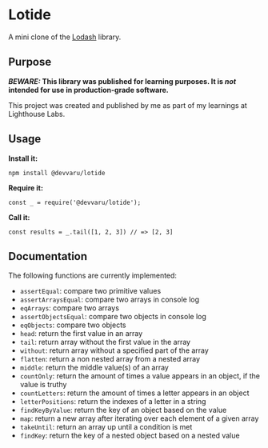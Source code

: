# Lotide

A mini clone of the [Lodash](https://lodash.com) library.

## Purpose

**_BEWARE:_ This library was published for learning purposes. It is _not_ intended for use in production-grade software.**

This project was created and published by me as part of my learnings at Lighthouse Labs. 

## Usage

**Install it:**

`npm install @devvaru/lotide`

**Require it:**

`const _ = require('@devvaru/lotide');`

**Call it:**

`const results = _.tail([1, 2, 3]) // => [2, 3]`

## Documentation

The following functions are currently implemented:

* `assertEqual`: compare two primitive values
* `assertArraysEqual`: compare two arrays in console log
* `eqArrays`: compare two arrays
* `assertObjectsEqual`: compare two objects in console log
* `eqObjects`: compare two objects
* `head`: return the first value in an array
* `tail`: return array without the first value in the array
* `without`: return array without a specified part of the array
* `flatten`: return a non nested array from a nested array
* `middle`: return the middle value(s) of an array
* `countOnly`: return the amount of times a value appears in an object, if the value is truthy
* `countLetters`: return the amount of times a letter appears in an object
* `letterPositions`: return the indexes of a letter in a string
* `findKeyByValue`: return the key of an object based on the value
* `map`: return a new array after iterating over each element of a given array
* `takeUntil`: return an array up until a condition is met
* `findKey`: return the key of a nested object based on a nested value
